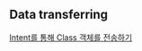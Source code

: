 ## Data transferring
[Intent를 통해 Class 객체를 전송하기](https://medium.com/@henen/%EB%B9%A0%EB%A5%B4%EA%B2%8C-%EB%B0%B0%EC%9A%B0%EB%8A%94-%EC%95%88%EB%93%9C%EB%A1%9C%EC%9D%B4%EB%93%9C-intent-4-%EB%82%B4%EA%B0%80-%EB%A7%8C%EB%93%A0-class%EB%A5%BC-%EC%A0%84%EC%86%A1-serializable-%EC%9D%B4%EC%9A%A9-5fddf7e3c730)
